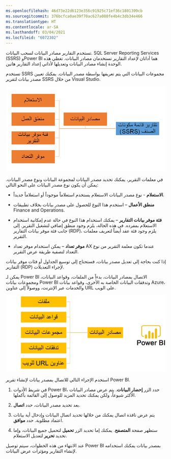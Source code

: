 ```yaml
---
ms.openlocfilehash: 46d73e22d6123e356c91925c71ef36c1801399cb
ms.sourcegitcommit: 376bcfca0ae39f70ac627a080fe4b4c3db34e466
ms.translationtype: HT
ms.contentlocale: ar-SA
ms.lasthandoff: 03/04/2021
ms.locfileid: "6072302"
---
```

تستخدم التقارير مصادر البيانات لسحب البيانات. SQL Server Reporting Services (SSRS) وPower BI هما أداتان لإعداد التقارير تستخدمان مصادر البيانات. تغطي هذه الوحدة إنشاء مصادر البيانات وتعديلها لأداتي إعداد التقارير هاتين.

تستخدم SSRS مجموعات البيانات التي يتم تعريفها بواسطة مصدر البيانات. يمكنك تعيين مصدر بيانات لتقرير SSRS من خلال Visual Studio. 


![رسم تخطيطي لمصادر البيانات التي يمكن تعيينها إلى تقرير S S R S.](../media/data-sources.png)

في معلمات التقرير، يمكنك تحديد مصدر البيانات لمجموعة البيانات ونوع مصدر البيانات. يمكن أن يكون نوع مصدر البيانات على النحو التالي: 

- **الاستعلام** - نوع مصدر البيانات الاستعلام يستخدم استعلاماً موجوداً أو استعلاماً جديداً.

- **منطق الأعمال** – استخدم هذا النوع للحصول على مصدر بيانات بخلاف تطبيقات Finance and Operations. 

- **فئة موفر بيانات التقارير** – يمكنك استخدام هذا النوع في حالة عدم إمكانية استخدام الاستعلام بمفرده. في هذه الحالة، يلزم وجود منطق إضافي لتشغيل التقرير. إلى جانب فئة موفر بيانات التقارير (RDP)، يلزم وجود فئة عقد أيضاً لتعريف معلمات التقرير. 

- **موفر تعداد** – يمكن استخدام موفر تعداد AX عندما تكون معلمة التقرير من نوع التعداد لتصفية طريقة عرض التقرير.  

إذا كنت بحاجة إلى تعديل مصدر بيانات، فستحتاج إلى توسيع الجداول أو فئات موفر بيانات التقارير (RDP) لإجراء التعديلات.

يمكن لـ Power BI الاتصال بمصادر البيانات، بدءاً من الملفات، وقواعد البيانات، ومجموعات بيانات Power BI وتدفقات البيانات الخاصة به الأخرى، وقواعد بيانات Azure، والخدمات عبر الإنترنت، ووصولاً إلى عناوين URL على الويب. 

![رسم تخطيطي لمصادر البيانات التي يمكن لـ Power B I الاتصال بها.](../media/power-bi-data.png)

استخدم الإجراء التالي للاتصال بمصدر بيانات لإنشاء تقرير Power BI.

1.  في شريط الأدوات Power BI، حدد الزر **إحضار البيانات**. يتم عرض مصادر البيانات الأكثر شيوعاً، ولكن يمكنك تحديد المزيد للوصول إلى القائمة بأكملها.

2.  بعد تحديد مصدر البيانات، حدد **اتصال**.

3.  يتم عرض نافذة اتصال يمكنك من خلالها تحديد اتصال البيانات وإدخال أية بيانات اعتماد مطلوبة. حدد **موافق**.

4.  ستظهر صفحة **‏‏المتصفح**. يمكنك إما تحديد الزر **تحميل** لتحميل جميع البيانات، وإما تحديد **تحرير** لتعديل الاستعلام.

عند الانتهاء من هذه الخطوات، سيتم توصيل Power BI بمصدر بيانات يمكنك استخدامه لإنشاء التقارير ومؤثرات عرض البيانات.
